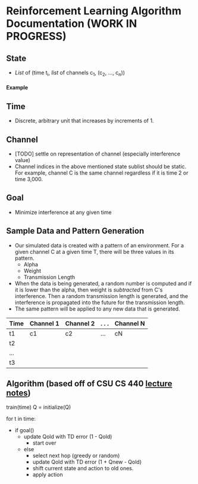 # Reinforcement Learning Algorithm Documentation (WORK IN PROGRESS)
## State
* *List* of (time t<sub>i</sub>, *list* of channels c<sub>1</sub>, (c<sub>2</sub>, ..., c<sub>n</sub>))
#### Example

## Time
* Discrete, arbitrary unit that increases by increments of 1.

## Channel
* [TODO] settle on representation of channel (especially interference value)
* Channel indices in the above mentioned state sublist should be static. For example, channel C is the same channel regardless if it is time 2 or time 3,000.

## Goal
* Minimize interference at any given time

## Sample Data and Pattern Generation
* Our simulated data is created with a pattern of an environment. For a given channel C at a given time T, there will be three values in its pattern. 
    * Alpha
    * Weight
    * Transmission Length
* When the data is being generated, a random number is computed and if it is lower than the alpha, then weight is *subtracted* from C's interference. Then a random transmission length is generated, and the interference is propagated into the future for the transmission length.
* The same pattern will be applied to any new data that is generated.

| Time | Channel 1 | Channel 2 | . . . | Channel N
| --- | --- | --- | --- | --- 
| t1 | c1 | c2 | ... | cN 
| t2 | 
| ... |
| t3 |



## Algorithm (based off of CSU CS 440 [lecture notes](https://nbviewer.jupyter.org/url/www.cs.colostate.edu/~anderson/cs440/notebooks/14%20Introduction%20to%20Reinforcement%20Learning.ipynb))

train(time)
Q = initialize(Q)

for t in time:
* if goal()
   * update Qold with TD error (1 - Qold)
      * start over
    * else
        * select next hop (greedy or random)
        * update Qold with TD error (1 + Qnew - Qold)
        * shift current state and action to old ones.
        * apply action
